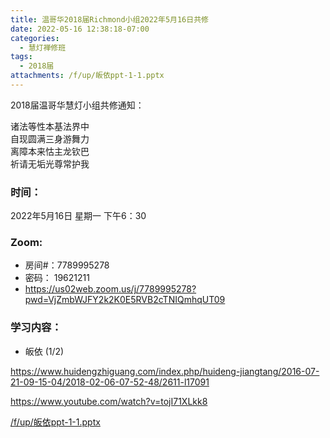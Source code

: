```yaml
---
title: 温哥华2018届Richmond小组2022年5月16日共修
date: 2022-05-16 12:38:18-07:00
categories:
  - 慧灯禅修班
tags:
  - 2018届
attachments: /f/up/皈依ppt-1-1.pptx
---
```

2018届温哥华慧灯小组共修通知：

诸法等性本基法界中\
自现圆满三身游舞力\
离障本来怙主龙钦巴\
祈请无垢光尊常护我  

### 时间：

2022年5月16日 星期一 下午6：30

### Zoom:

* 房间#：7789995278 
* 密码： 19621211
* <https://us02web.zoom.us/j/7789995278?pwd=VjZmbWJFY2k2K0E5RVB2cTNIQmhqUT09>

### 学习内容：

* 皈依 (1/2)

<https://www.huidengzhiguang.com/index.php/huideng-jiangtang/2016-07-21-09-15-04/2018-02-06-07-52-48/2611-l17091>

<https://www.youtube.com/watch?v=tojI71XLkk8>

[/f/up/皈依ppt-1-1.pptx](https://s3.ap-northeast-1.wasabisys.com/hdcx/hdv/f/up/皈依ppt-1-1.pptx)
